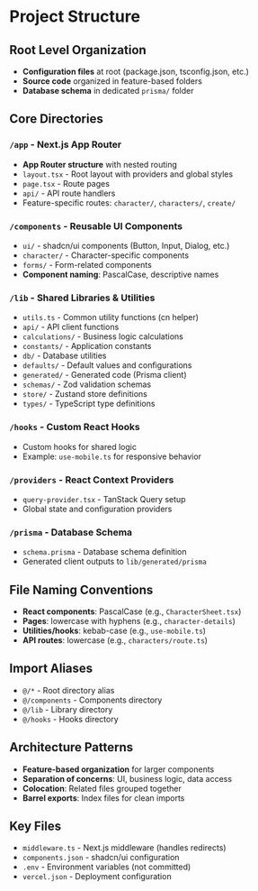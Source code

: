 # Project Structure

## Root Level Organization
- **Configuration files** at root (package.json, tsconfig.json, etc.)
- **Source code** organized in feature-based folders
- **Database schema** in dedicated `prisma/` folder

## Core Directories

### `/app` - Next.js App Router
- **App Router structure** with nested routing
- `layout.tsx` - Root layout with providers and global styles
- `page.tsx` - Route pages
- `api/` - API route handlers
- Feature-specific routes: `character/`, `characters/`, `create/`

### `/components` - Reusable UI Components
- `ui/` - shadcn/ui components (Button, Input, Dialog, etc.)
- `character/` - Character-specific components
- `forms/` - Form-related components
- **Component naming**: PascalCase, descriptive names

### `/lib` - Shared Libraries & Utilities
- `utils.ts` - Common utility functions (cn helper)
- `api/` - API client functions
- `calculations/` - Business logic calculations
- `constants/` - Application constants
- `db/` - Database utilities
- `defaults/` - Default values and configurations
- `generated/` - Generated code (Prisma client)
- `schemas/` - Zod validation schemas
- `store/` - Zustand store definitions
- `types/` - TypeScript type definitions

### `/hooks` - Custom React Hooks
- Custom hooks for shared logic
- Example: `use-mobile.ts` for responsive behavior

### `/providers` - React Context Providers
- `query-provider.tsx` - TanStack Query setup
- Global state and configuration providers

### `/prisma` - Database Schema
- `schema.prisma` - Database schema definition
- Generated client outputs to `lib/generated/prisma`

## File Naming Conventions
- **React components**: PascalCase (e.g., `CharacterSheet.tsx`)
- **Pages**: lowercase with hyphens (e.g., `character-details`)
- **Utilities/hooks**: kebab-case (e.g., `use-mobile.ts`)
- **API routes**: lowercase (e.g., `characters/route.ts`)

## Import Aliases
- `@/*` - Root directory alias
- `@/components` - Components directory
- `@/lib` - Library directory
- `@/hooks` - Hooks directory

## Architecture Patterns
- **Feature-based organization** for larger components
- **Separation of concerns**: UI, business logic, data access
- **Colocation**: Related files grouped together
- **Barrel exports**: Index files for clean imports

## Key Files
- `middleware.ts` - Next.js middleware (handles redirects)
- `components.json` - shadcn/ui configuration
- `.env` - Environment variables (not committed)
- `vercel.json` - Deployment configuration